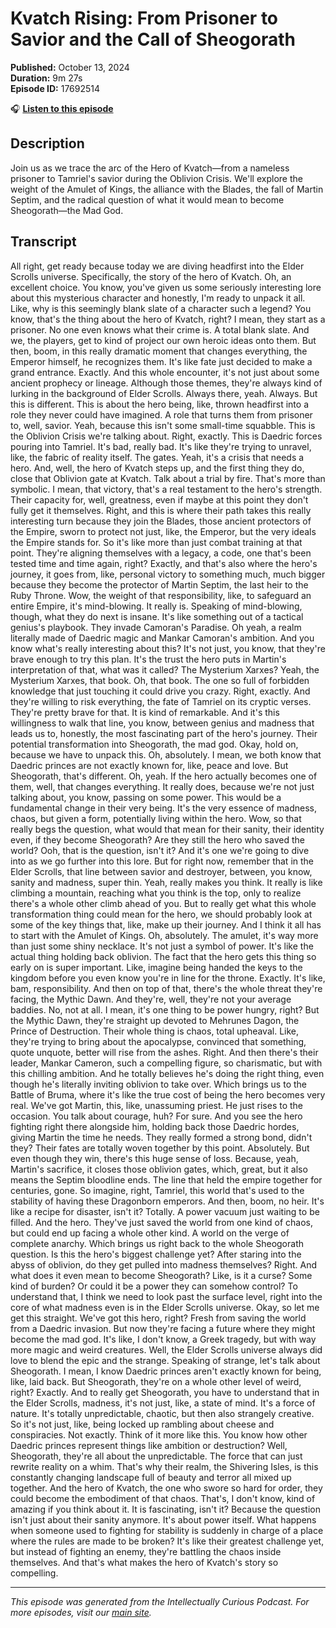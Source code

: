 # Kvatch Rising: From Prisoner to Savior and the Call of Sheogorath

**Published:** October 13, 2024  
**Duration:** 9m 27s  
**Episode ID:** 17692514

🎧 **[Listen to this episode](https://intellectuallycurious.buzzsprout.com/2529712/episodes/17692514-kvatch-rising-from-prisoner-to-savior-and-the-call-of-sheogorath)**

## Description

Join us as we trace the arc of the Hero of Kvatch—from a nameless prisoner to Tamriel's savior during the Oblivion Crisis. We'll explore the weight of the Amulet of Kings, the alliance with the Blades, the fall of Martin Septim, and the radical question of what it would mean to become Sheogorath—the Mad God.

## Transcript

All right, get ready because today we are diving headfirst into the Elder Scrolls universe. Specifically, the story of the hero of Kvatch. Oh, an excellent choice. You know, you've given us some seriously interesting lore about this mysterious character and honestly, I'm ready to unpack it all. Like, why is this seemingly blank slate of a character such a legend? You know, that's the thing about the hero of Kvatch, right? I mean, they start as a prisoner. No one even knows what their crime is. A total blank slate. And we, the players, get to kind of project our own heroic ideas onto them. But then, boom, in this really dramatic moment that changes everything, the Emperor himself, he recognizes them. It's like fate just decided to make a grand entrance. Exactly. And this whole encounter, it's not just about some ancient prophecy or lineage. Although those themes, they're always kind of lurking in the background of Elder Scrolls. Always there, yeah. Always. But this is different. This is about the hero being, like, thrown headfirst into a role they never could have imagined. A role that turns them from prisoner to, well, savior. Yeah, because this isn't some small-time squabble. This is the Oblivion Crisis we're talking about. Right, exactly. This is Daedric forces pouring into Tamriel. It's bad, really bad. It's like they're trying to unravel, like, the fabric of reality itself. The gates. Yeah, it's a crisis that needs a hero. And, well, the hero of Kvatch steps up, and the first thing they do, close that Oblivion gate at Kvatch. Talk about a trial by fire. That's more than symbolic. I mean, that victory, that's a real testament to the hero's strength. Their capacity for, well, greatness, even if maybe at this point they don't fully get it themselves. Right, and this is where their path takes this really interesting turn because they join the Blades, those ancient protectors of the Empire, sworn to protect not just, like, the Emperor, but the very ideals the Empire stands for. So it's like more than just combat training at that point. They're aligning themselves with a legacy, a code, one that's been tested time and time again, right? Exactly, and that's also where the hero's journey, it goes from, like, personal victory to something much, much bigger because they become the protector of Martin Septim, the last heir to the Ruby Throne. Wow, the weight of that responsibility, like, to safeguard an entire Empire, it's mind-blowing. It really is. Speaking of mind-blowing, though, what they do next is insane. It's like something out of a tactical genius's playbook. They invade Camoran's Paradise. Oh yeah, a realm literally made of Daedric magic and Mankar Camoran's ambition. And you know what's really interesting about this? It's not just, you know, that they're brave enough to try this plan. It's the trust the hero puts in Martin's interpretation of that, what was it called? The Mysterium Xarxes? Yeah, the Mysterium Xarxes, that book. Oh, that book. The one so full of forbidden knowledge that just touching it could drive you crazy. Right, exactly. And they're willing to risk everything, the fate of Tamriel on its cryptic verses. They're pretty brave for that. It is kind of remarkable. And it's this willingness to walk that line, you know, between genius and madness that leads us to, honestly, the most fascinating part of the hero's journey. Their potential transformation into Sheogorath, the mad god. Okay, hold on, because we have to unpack this. Oh, absolutely. I mean, we both know that Daedric princes are not exactly known for, like, peace and love. But Sheogorath, that's different. Oh, yeah. If the hero actually becomes one of them, well, that changes everything. It really does, because we're not just talking about, you know, passing on some power. This would be a fundamental change in their very being. It's the very essence of madness, chaos, but given a form, potentially living within the hero. Wow, so that really begs the question, what would that mean for their sanity, their identity even, if they become Sheogorath? Are they still the hero who saved the world? Ooh, that is the question, isn't it? And it's one we're going to dive into as we go further into this lore. But for right now, remember that in the Elder Scrolls, that line between savior and destroyer, between, you know, sanity and madness, super thin. Yeah, really makes you think. It really is like climbing a mountain, reaching what you think is the top, only to realize there's a whole other climb ahead of you. But to really get what this whole transformation thing could mean for the hero, we should probably look at some of the key things that, like, make up their journey. And I think it all has to start with the Amulet of Kings. Oh, absolutely. The amulet, it's way more than just some shiny necklace. It's not just a symbol of power. It's like the actual thing holding back oblivion. The fact that the hero gets this thing so early on is super important. Like, imagine being handed the keys to the kingdom before you even know you're in line for the throne. Exactly. It's like, bam, responsibility. And then on top of that, there's the whole threat they're facing, the Mythic Dawn. And they're, well, they're not your average baddies. No, not at all. I mean, it's one thing to be power hungry, right? But the Mythic Dawn, they're straight up devoted to Mehrunes Dagon, the Prince of Destruction. Their whole thing is chaos, total upheaval. Like, they're trying to bring about the apocalypse, convinced that something, quote unquote, better will rise from the ashes. Right. And then there's their leader, Mankar Cameron, such a compelling figure, so charismatic, but with this chilling ambition. And he totally believes he's doing the right thing, even though he's literally inviting oblivion to take over. Which brings us to the Battle of Bruma, where it's like the true cost of being the hero becomes very real. We've got Martin, this, like, unassuming priest. He just rises to the occasion. You talk about courage, huh? For sure. And you see the hero fighting right there alongside him, holding back those Daedric hordes, giving Martin the time he needs. They really formed a strong bond, didn't they? Their fates are totally woven together by this point. Absolutely. But even though they win, there's this huge sense of loss. Because, yeah, Martin's sacrifice, it closes those oblivion gates, which, great, but it also means the Septim bloodline ends. The line that held the empire together for centuries, gone. So imagine, right, Tamriel, this world that's used to the stability of having these Dragonborn emperors. And then, boom, no heir. It's like a recipe for disaster, isn't it? Totally. A power vacuum just waiting to be filled. And the hero. They've just saved the world from one kind of chaos, but could end up facing a whole other kind. A world on the verge of complete anarchy. Which brings us right back to the whole Sheogorath question. Is this the hero's biggest challenge yet? After staring into the abyss of oblivion, do they get pulled into madness themselves? Right. And what does it even mean to become Sheogorath? Like, is it a curse? Some kind of burden? Or could it be a power they can somehow control? To understand that, I think we need to look past the surface level, right into the core of what madness even is in the Elder Scrolls universe. Okay, so let me get this straight. We've got this hero, right? Fresh from saving the world from a Daedric invasion. But now they're facing a future where they might become the mad god. It's like, I don't know, a Greek tragedy, but with way more magic and weird creatures. Well, the Elder Scrolls universe always did love to blend the epic and the strange. Speaking of strange, let's talk about Sheogorath. I mean, I know Daedric princes aren't exactly known for being, like, laid back. But Sheogorath, they're on a whole other level of weird, right? Exactly. And to really get Sheogorath, you have to understand that in the Elder Scrolls, madness, it's not just, like, a state of mind. It's a force of nature. It's totally unpredictable, chaotic, but then also strangely creative. So it's not just, like, being locked up rambling about cheese and conspiracies. Not exactly. Think of it more like this. You know how other Daedric princes represent things like ambition or destruction? Well, Sheogorath, they're all about the unpredictable. The force that can just rewrite reality on a whim. That's why their realm, the Shivering Isles, is this constantly changing landscape full of beauty and terror all mixed up together. And the hero of Kvatch, the one who swore so hard for order, they could become the embodiment of that chaos. That's, I don't know, kind of amazing if you think about it. It is fascinating, isn't it? Because the question isn't just about their sanity anymore. It's about power itself. What happens when someone used to fighting for stability is suddenly in charge of a place where the rules are made to be broken? It's like their greatest challenge yet, but instead of fighting an enemy, they're battling the chaos inside themselves. And that's what makes the hero of Kvatch's story so compelling.

---
*This episode was generated from the Intellectually Curious Podcast. For more episodes, visit our [main site](https://intellectuallycurious.buzzsprout.com).*
